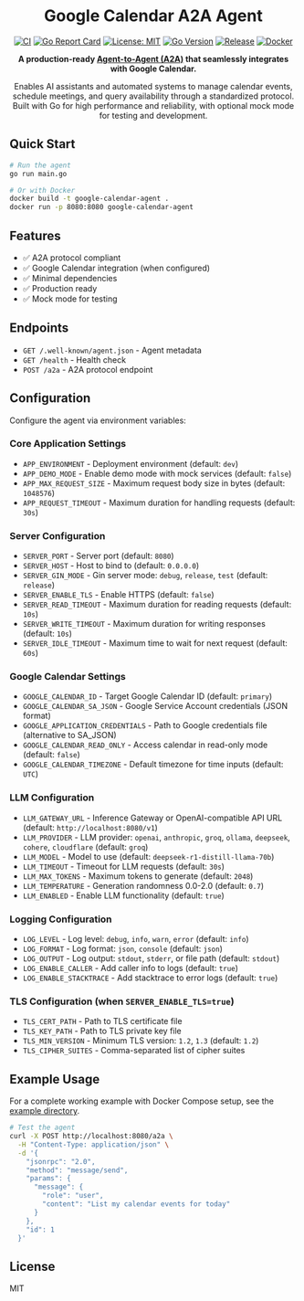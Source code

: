 <div align="center">

# Google Calendar A2A Agent

[![CI](https://github.com/inference-gateway/google-calendar-agent/workflows/CI/badge.svg)](https://github.com/inference-gateway/google-calendar-agent/actions/workflows/ci.yml)
[![Go Report Card](https://goreportcard.com/badge/github.com/inference-gateway/google-calendar-agent)](https://goreportcard.com/report/github.com/inference-gateway/google-calendar-agent)
[![License: MIT](https://img.shields.io/badge/License-MIT-yellow.svg)](https://opensource.org/licenses/MIT)
[![Go Version](https://img.shields.io/badge/Go-1.24+-00ADD8?style=flat&logo=go)](https://golang.org)
[![Release](https://img.shields.io/github/v/release/inference-gateway/google-calendar-agent)](https://github.com/inference-gateway/google-calendar-agent/releases)
[![Docker](https://img.shields.io/badge/docker-available-blue?style=flat&logo=docker)](https://github.com/inference-gateway/google-calendar-agent/pkgs/container/google-calendar-agent)

**A production-ready [Agent-to-Agent (A2A)](https://github.com/inference-gateway/a2a) that seamlessly integrates with Google Calendar.**

Enables AI assistants and automated systems to manage calendar events, schedule meetings, and query availability through a standardized protocol. Built with Go for high performance and reliability, with optional mock mode for testing and development.

</div>

## Quick Start

```bash
# Run the agent
go run main.go

# Or with Docker
docker build -t google-calendar-agent .
docker run -p 8080:8080 google-calendar-agent
```

## Features

- ✅ A2A protocol compliant
- ✅ Google Calendar integration (when configured)
- ✅ Minimal dependencies
- ✅ Production ready
- ✅ Mock mode for testing

## Endpoints

- `GET /.well-known/agent.json` - Agent metadata
- `GET /health` - Health check
- `POST /a2a` - A2A protocol endpoint

## Configuration

Configure the agent via environment variables:

### Core Application Settings

- `APP_ENVIRONMENT` - Deployment environment (default: `dev`)
- `APP_DEMO_MODE` - Enable demo mode with mock services (default: `false`)
- `APP_MAX_REQUEST_SIZE` - Maximum request body size in bytes (default: `1048576`)
- `APP_REQUEST_TIMEOUT` - Maximum duration for handling requests (default: `30s`)

### Server Configuration

- `SERVER_PORT` - Server port (default: `8080`)
- `SERVER_HOST` - Host to bind to (default: `0.0.0.0`)
- `SERVER_GIN_MODE` - Gin server mode: `debug`, `release`, `test` (default: `release`)
- `SERVER_ENABLE_TLS` - Enable HTTPS (default: `false`)
- `SERVER_READ_TIMEOUT` - Maximum duration for reading requests (default: `10s`)
- `SERVER_WRITE_TIMEOUT` - Maximum duration for writing responses (default: `10s`)
- `SERVER_IDLE_TIMEOUT` - Maximum time to wait for next request (default: `60s`)

### Google Calendar Settings

- `GOOGLE_CALENDAR_ID` - Target Google Calendar ID (default: `primary`)
- `GOOGLE_CALENDAR_SA_JSON` - Google Service Account credentials (JSON format)
- `GOOGLE_APPLICATION_CREDENTIALS` - Path to Google credentials file (alternative to SA_JSON)
- `GOOGLE_CALENDAR_READ_ONLY` - Access calendar in read-only mode (default: `false`)
- `GOOGLE_CALENDAR_TIMEZONE` - Default timezone for time inputs (default: `UTC`)

### LLM Configuration

- `LLM_GATEWAY_URL` - Inference Gateway or OpenAI-compatible API URL (default: `http://localhost:8080/v1`)
- `LLM_PROVIDER` - LLM provider: `openai`, `anthropic`, `groq`, `ollama`, `deepseek`, `cohere`, `cloudflare` (default: `groq`)
- `LLM_MODEL` - Model to use (default: `deepseek-r1-distill-llama-70b`)
- `LLM_TIMEOUT` - Timeout for LLM requests (default: `30s`)
- `LLM_MAX_TOKENS` - Maximum tokens to generate (default: `2048`)
- `LLM_TEMPERATURE` - Generation randomness 0.0-2.0 (default: `0.7`)
- `LLM_ENABLED` - Enable LLM functionality (default: `true`)

### Logging Configuration

- `LOG_LEVEL` - Log level: `debug`, `info`, `warn`, `error` (default: `info`)
- `LOG_FORMAT` - Log format: `json`, `console` (default: `json`)
- `LOG_OUTPUT` - Log output: `stdout`, `stderr`, or file path (default: `stdout`)
- `LOG_ENABLE_CALLER` - Add caller info to logs (default: `true`)
- `LOG_ENABLE_STACKTRACE` - Add stacktrace to error logs (default: `true`)

### TLS Configuration (when `SERVER_ENABLE_TLS=true`)

- `TLS_CERT_PATH` - Path to TLS certificate file
- `TLS_KEY_PATH` - Path to TLS private key file
- `TLS_MIN_VERSION` - Minimum TLS version: `1.2`, `1.3` (default: `1.2`)
- `TLS_CIPHER_SUITES` - Comma-separated list of cipher suites

## Example Usage

For a complete working example with Docker Compose setup, see the [example directory](./example/).

```bash
# Test the agent
curl -X POST http://localhost:8080/a2a \
  -H "Content-Type: application/json" \
  -d '{
    "jsonrpc": "2.0",
    "method": "message/send",
    "params": {
      "message": {
        "role": "user",
        "content": "List my calendar events for today"
      }
    },
    "id": 1
  }'
```

## License

MIT

